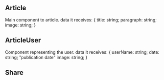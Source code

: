 ## Article

Main component to article.
data it receives:
{
title: string;
paragraph: string;
image: string;
}

## ArticleUser

Component representing the user.
data it receives:
{
userName: string;
date: string; "publication date"
image: string;
}

## Share